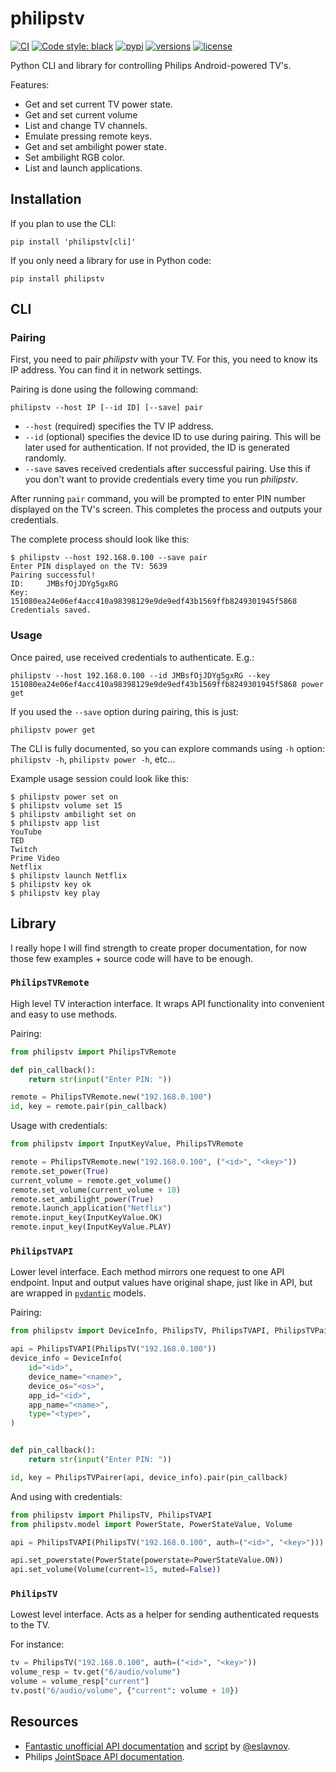 # philipstv

[![CI](https://github.com/bcyran/philipstv/workflows/CI/badge.svg?event=push)](https://github.com/bcyran/philipstv/actions?query=event%3Apush+branch%3Amaster+workflow%3ACI)
[![Code style: black](https://img.shields.io/badge/code%20style-black-000000.svg)](https://github.com/psf/black)
[![pypi](https://img.shields.io/pypi/v/philipstv)](https://pypi.org/project/philipstv/)
[![versions](https://img.shields.io/pypi/pyversions/philipstv)](https://pypi.org/project/philipstv/)
[![license](https://img.shields.io/github/license/bcyran/philipstv)](https://github.com/bcyran/philipstv/blob/master/LICENSE)

Python CLI and library for controlling Philips Android-powered TV's.

Features:
- Get and set current TV power state.
- Get and set current volume
- List and change TV channels.
- Emulate pressing remote keys.
- Get and set ambilight power state.
- Set ambilight RGB color.
- List and launch applications.

## Installation
If you plan to use the CLI:
```shell
pip install 'philipstv[cli]'
```

If you only need a library for use in Python code:
```shell
pip install philipstv
```

## CLI

### Pairing
First, you need to pair *philipstv* with your TV.
For this, you need to know its IP address.
You can find it in network settings.

Pairing is done using the following command:
```shell
philipstv --host IP [--id ID] [--save] pair
```

- `--host` (required) specifies the TV IP address.
- `--id` (optional) specifies the device ID to use during pairing.
  This will be later used for authentication.
  If not provided, the ID is generated randomly.
- `--save` saves received credentials after successful pairing.
  Use this if you don't want to provide credentials every time you run *philipstv*.

After running `pair` command, you will be prompted to enter PIN number displayed on the TV's screen.
This completes the process and outputs your credentials.

The complete process should look like this:
```
$ philipstv --host 192.168.0.100 --save pair
Enter PIN displayed on the TV: 5639
Pairing successful!
ID:     JMBsfOjJDYg5gxRG
Key:    151080ea24e06ef4acc410a98398129e9de9edf43b1569ffb8249301945f5868
Credentials saved.
```

### Usage
Once paired, use received credentials to authenticate. E.g.:
```shell
philipstv --host 192.168.0.100 --id JMBsfOjJDYg5gxRG --key 151080ea24e06ef4acc410a98398129e9de9edf43b1569ffb8249301945f5868 power get
```
If you used the `--save` option during pairing, this is just:
```shell
philipstv power get
```
The CLI is fully documented, so you can explore commands using `-h` option: `philipstv -h`, `philipstv power -h`, etc...

Example usage session could look like this:
```
$ philipstv power set on
$ philipstv volume set 15
$ philipstv ambilight set on
$ philipstv app list
YouTube
TED
Twitch
Prime Video
Netflix
$ philipstv launch Netflix
$ philipstv key ok
$ philipstv key play
```

## Library
I really hope I will find strength to create proper documentation, for now those few examples + source code will have to be enough.

### `PhilipsTVRemote`
High level TV interaction interface.
It wraps API functionality into convenient and easy to use methods.

Pairing:
```python
from philipstv import PhilipsTVRemote

def pin_callback():
    return str(input("Enter PIN: "))

remote = PhilipsTVRemote.new("192.168.0.100")
id, key = remote.pair(pin_callback)
```

Usage with credentials:
```python
from philipstv import InputKeyValue, PhilipsTVRemote

remote = PhilipsTVRemote.new("192.168.0.100", ("<id>", "<key>"))
remote.set_power(True)
current_volume = remote.get_volume()
remote.set_volume(current_volume + 10)
remote.set_ambilight_power(True)
remote.launch_application("Netflix")
remote.input_key(InputKeyValue.OK)
remote.input_key(InputKeyValue.PLAY)
```

### `PhilipsTVAPI`
Lower level interface.
Each method mirrors one request to one API endpoint.
Input and output values have original shape, just like in API, but are wrapped in [`pydantic`](https://github.com/samuelcolvin/pydantic) models.

Pairing:
```python
from philipstv import DeviceInfo, PhilipsTV, PhilipsTVAPI, PhilipsTVPairer

api = PhilipsTVAPI(PhilipsTV("192.168.0.100"))
device_info = DeviceInfo(
    id="<id>",
    device_name="<name>",
    device_os="<os>",
    app_id="<id>",
    app_name="<name>",
    type="<type>",
)


def pin_callback():
    return str(input("Enter PIN: "))

id, key = PhilipsTVPairer(api, device_info).pair(pin_callback)
```

And using with credentials:
```python
from philipstv import PhilipsTV, PhilipsTVAPI
from philipstv.model import PowerState, PowerStateValue, Volume

api = PhilipsTVAPI(PhilipsTV("192.168.0.100", auth=("<id>", "<key>")))

api.set_powerstate(PowerState(powerstate=PowerStateValue.ON))
api.set_volume(Volume(current=15, muted=False))
```

### `PhilipsTV`
Lowest level interface. Acts as a helper for sending authenticated requests to the TV.

For instance:
```python
tv = PhilipsTV("192.168.0.100", auth=("<id>", "<key>"))
volume_resp = tv.get("6/audio/volume")
volume = volume_resp["current"]
tv.post("6/audio/volume", {"current": volume + 10})
```

## Resources
- [Fantastic unofficial API documentation](https://github.com/eslavnov/pylips/blob/master/docs/Home.md) and [script](https://github.com/eslavnov/pylips) by [@eslavnov](https://github.com/eslavnov).
- Philips [JointSpace API documentation](http://jointspace.sourceforge.net/projectdata/documentation/jasonApi/1/doc/API.html).
